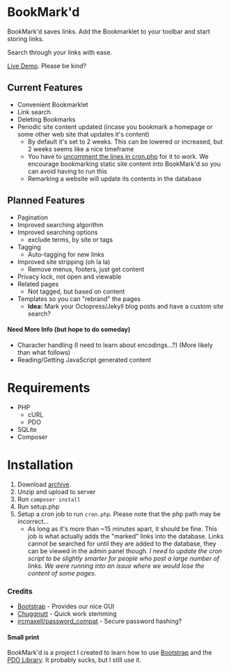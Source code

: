 # BookMark'd

BookMark'd saves links.  Add the Bookmarklet to your toolbar and start storing links.

Search through your links with ease.

[Live Demo](http://markd.6km.me).  Please be kind?

## Current Features

* Convenient Bookmarklet
* Link search
* Deleting Bookmarks
* Periodic site content updated (incase you bookmark a homepage or some other web site that updates it's content)
  * By default it's set to 2 weeks.  This can be lowered or increased, but 2 weeks seems like a nice timeframe
  * You have to [uncomment the lines in cron.php](https://github.com/kmwallio/BookMarkd/wiki/Periodic-Updating) for it to work.  We encourage bookmarking static site content into BookMark'd so you can avoid having to run this
  * Remarking a website will update its contents in the database

## Planned Features

* Pagination
* Improved searching algorithm
* Improved searching options
	* exclude terms, by site or tags
* Tagging
	* Auto-tagging for new links
* Improved site stripping (oh la la)
	* Remove menus, footers, just get content
* Privacy lock, not open and viewable
* Related pages
	* Not tagged, but based on content
* Templates so you can "rebrand" the pages
	* **Idea:** Mark your Octopress/Jekyll blog posts and have a custom site search?

#### Need More Info (but hope to do someday)

* Character handling (I need to learn about encodings...?) (More likely than what follows)
* Reading/Getting JavaScript generated content

# Requirements

* PHP
	* cURL
	* PDO
* SQLite
* Composer

# Installation

1. Download [archive](https://github.com/kmwallio/BookMarkd/archive/master.zip).
2. Unzip and upload to server
3. Run `composer install`
4. Run setup.php
5. Setup a cron job to run `cron.php`.  Please note that the php path may be incorrect…
	* As long as it's more than ~15 minutes apart, it should be fine.  This job is what actually adds the "marked" links into the database.  Links cannot be searched for until they are added to the database, they can be viewed in the admin panel though. *I need to update the cron script to be slightly smarter for people who post a large number of links.  We were running into an issue where we would lose the content of some pages.*

### Credits

* [Bootstrap](http://twitter.github.io/bootstrap) - Provides our nice GUI
* [Chuggnutt](http://www.chuggnutt.com/stemmer) - Quick work stemming
* [ircmaxell/password_compat](https://github.com/ircmaxell/password_compat) - Secure password hashing?

#### Small print
BookMark'd is a project I created to learn how to use [Bootstrap](http://twitter.github.io/bootstrap) and the [PDO Library](http://php.net/manual/en/book.pdo.php).  It probably sucks, but I still use it.
